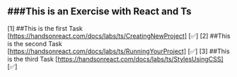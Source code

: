 ###This is an Exercise with React and Ts
---------------------------------------
[1] ##This is the first Task [https://handsonreact.com/docs/labs/ts/CreatingNewProject] [✅]
[2] ##This is the second Task [https://handsonreact.com/docs/labs/ts/RunningYourProject] [✅]
[3] ##This is the third Task [https://handsonreact.com/docs/labs/ts/StylesUsingCSS] [✅]
